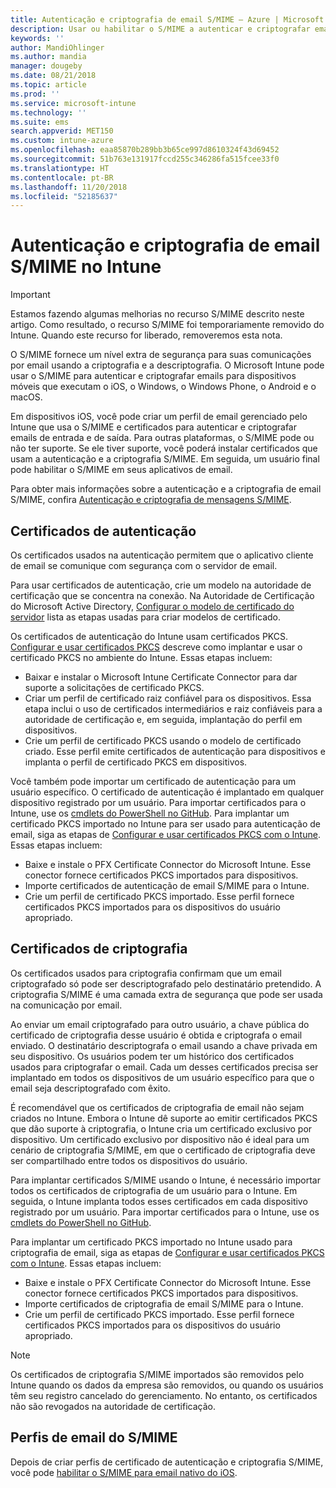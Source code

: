 ```yaml
---
title: Autenticação e criptografia de email S/MIME – Azure | Microsoft Docs
description: Usar ou habilitar o S/MIME a autenticar e criptografar emails no Microsoft Intune
keywords: ''
author: MandiOhlinger
ms.author: mandia
manager: dougeby
ms.date: 08/21/2018
ms.topic: article
ms.prod: ''
ms.service: microsoft-intune
ms.technology: ''
ms.suite: ems
search.appverid: MET150
ms.custom: intune-azure
ms.openlocfilehash: eaa85870b289bb3b65ce997d8610324f43d69452
ms.sourcegitcommit: 51b763e131917fccd255c346286fa515fcee33f0
ms.translationtype: HT
ms.contentlocale: pt-BR
ms.lasthandoff: 11/20/2018
ms.locfileid: "52185637"
---
```

# <a name="smime-email-signing-and-encryption-in-intune"></a>Autenticação e criptografia de email S/MIME no Intune

> [!IMPORTANT]
> Estamos fazendo algumas melhorias no recurso S/MIME descrito neste artigo. Como resultado, o recurso S/MIME foi temporariamente removido do Intune. Quando este recurso for liberado, removeremos esta nota.

O S/MIME fornece um nível extra de segurança para suas comunicações por email usando a criptografia e a descriptografia. O Microsoft Intune pode usar o S/MIME para autenticar e criptografar emails para dispositivos móveis que executam o iOS, o Windows, o Windows Phone, o Android e o macOS.

Em dispositivos iOS, você pode criar um perfil de email gerenciado pelo Intune que usa o S/MIME e certificados para autenticar e criptografar emails de entrada e de saída. Para outras plataformas, o S/MIME pode ou não ter suporte. Se ele tiver suporte, você poderá instalar certificados que usam a autenticação e a criptografia S/MIME. Em seguida, um usuário final pode habilitar o S/MIME em seus aplicativos de email.

Para obter mais informações sobre a autenticação e a criptografia de email S/MIME, confira [Autenticação e criptografia de mensagens S/MIME](https://docs.microsoft.com/Exchange/policy-and-compliance/smime).

## <a name="signing-certificates"></a>Certificados de autenticação

Os certificados usados na autenticação permitem que o aplicativo cliente de email se comunique com segurança com o servidor de email.

Para usar certificados de autenticação, crie um modelo na autoridade de certificação que se concentra na conexão. Na Autoridade de Certificação do Microsoft Active Directory, [Configurar o modelo de certificado do servidor](https://docs.microsoft.com/windows-server/networking/core-network-guide/cncg/server-certs/configure-the-server-certificate-template) lista as etapas usadas para criar modelos de certificado.

Os certificados de autenticação do Intune usam certificados PKCS. [Configurar e usar certificados PKCS](certficates-pfx-configure.md) descreve como implantar e usar o certificado PKCS no ambiente do Intune. Essas etapas incluem:

- Baixar e instalar o Microsoft Intune Certificate Connector para dar suporte a solicitações de certificado PKCS.
- Criar um perfil de certificado raiz confiável para os dispositivos. Essa etapa inclui o uso de certificados intermediários e raiz confiáveis para a autoridade de certificação e, em seguida, implantação do perfil em dispositivos.
- Crie um perfil de certificado PKCS usando o modelo de certificado criado. Esse perfil emite certificados de autenticação para dispositivos e implanta o perfil de certificado PKCS em dispositivos.

Você também pode importar um certificado de autenticação para um usuário específico. O certificado de autenticação é implantado em qualquer dispositivo registrado por um usuário. Para importar certificados para o Intune, use os [cmdlets do PowerShell no GitHub](https://github.com/Microsoft/Intune-Resource-Access). Para implantar um certificado PKCS importado no Intune para ser usado para autenticação de email, siga as etapas de [Configurar e usar certificados PKCS com o Intune](certficates-pfx-configure.md). Essas etapas incluem:

- Baixe e instale o PFX Certificate Connector do Microsoft Intune. Esse conector fornece certificados PKCS importados para dispositivos.
- Importe certificados de autenticação de email S/MIME para o Intune.
- Crie um perfil de certificado PKCS importado. Esse perfil fornece certificados PKCS importados para os dispositivos do usuário apropriado.

## <a name="encryption-certificates"></a>Certificados de criptografia

Os certificados usados para criptografia confirmam que um email criptografado só pode ser descriptografado pelo destinatário pretendido. A criptografia S/MIME é uma camada extra de segurança que pode ser usada na comunicação por email.

Ao enviar um email criptografado para outro usuário, a chave pública do certificado de criptografia desse usuário é obtida e criptografa o email enviado. O destinatário descriptografa o email usando a chave privada em seu dispositivo. Os usuários podem ter um histórico dos certificados usados para criptografar o email. Cada um desses certificados precisa ser implantado em todos os dispositivos de um usuário específico para que o email seja descriptografado com êxito.

É recomendável que os certificados de criptografia de email não sejam criados no Intune. Embora o Intune dê suporte ao emitir certificados PKCS que dão suporte à criptografia, o Intune cria um certificado exclusivo por dispositivo. Um certificado exclusivo por dispositivo não é ideal para um cenário de criptografia S/MIME, em que o certificado de criptografia deve ser compartilhado entre todos os dispositivos do usuário.

Para implantar certificados S/MIME usando o Intune, é necessário importar todos os certificados de criptografia de um usuário para o Intune. Em seguida, o Intune implanta todos esses certificados em cada dispositivo registrado por um usuário. Para importar certificados para o Intune, use os [cmdlets do PowerShell no GitHub](https://github.com/Microsoft/Intune-Resource-Access).

Para implantar um certificado PKCS importado no Intune usado para criptografia de email, siga as etapas de [Configurar e usar certificados PKCS com o Intune](certficates-pfx-configure.md). Essas etapas incluem:

- Baixe e instale o PFX Certificate Connector do Microsoft Intune. Esse conector fornece certificados PKCS importados para dispositivos.
- Importe certificados de criptografia de email S/MIME para o Intune.
- Crie um perfil de certificado PKCS importado. Esse perfil fornece certificados PKCS importados para os dispositivos do usuário apropriado.

 > [!NOTE]
 > Os certificados de criptografia S/MIME importados são removidos pelo Intune quando os dados da empresa são removidos, ou quando os usuários têm seu registro cancelado do gerenciamento. No entanto, os certificados não são revogados na autoridade de certificação.

## <a name="smime-email-profiles"></a>Perfis de email do S/MIME

Depois de criar perfis de certificado de autenticação e criptografia S/MIME, você pode [habilitar o S/MIME para email nativo do iOS](email-settings-ios.md).